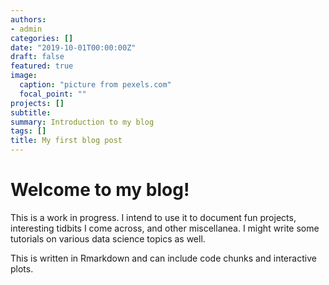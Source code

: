 ```yaml
---
authors:
- admin
categories: []
date: "2019-10-01T00:00:00Z"
draft: false
featured: true
image:
  caption: "picture from pexels.com"
  focal_point: ""
projects: []
subtitle: 
summary: Introduction to my blog
tags: []
title: My first blog post
---
```


# Welcome to my blog! 

This is a work in progress. I intend to use it to document fun projects, interesting tidbits I come across, and other miscellanea. I might write some tutorials on various data science topics as well. 

This is written in Rmarkdown and can include code chunks and interactive plots.

